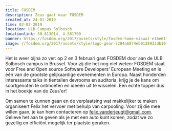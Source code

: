 ```yaml
---
title: FOSDEM
description: Zeus gaat naar FOSDEM
created_at: 24-01-2019
time: 02-02-2019
location: ULB Campus Solbosch
locationlink: 50.813014, 4.381760
banner: https://fosdem.org/2017/assets/style/fosdem-home-visual-e16e61f851e13e834abcc31fddc09ddbc7a63a5b29147ae506e9c954e0173089.jpg
image: //fosdem.org/2017/assets/style/logo-gear-7204a6874eb0128932db10ff4030910401ac06f4e907f8b4a40da24ba592b252.png
---
```

Het is weer bijna zo ver: op 2 en 3 februari gaat FOSDEM door aan de ULB Solbosch campus in Brussel. Voor zij die het nog niet weten: FOSDEM staat voor Free and Open source Software Developers' European Meeting en is één van de grootste gelijkaardige evenementen in Europa. Naast honderden interessante talks in tientallen devrooms en auditoria, krijg je de kans om soortgenoten te ontmoeten en ideeën uit te wisselen. Een echte topper dus in het boekje van de Zeus'er!

Om samen te kunnen gaan en de verplaatsing wat makkelijker te maken organiseert Felix het vervoer met behulp van carpooling. Voor zij die mee willen gaan, je kan hem contacteren op [felix.vanderjeugt@gmail.com](). Gelieve het aan te geven als je met een auto kunt komen, zodat we zo gezellig en efficiënt mogelijk ter plaatste geraken.